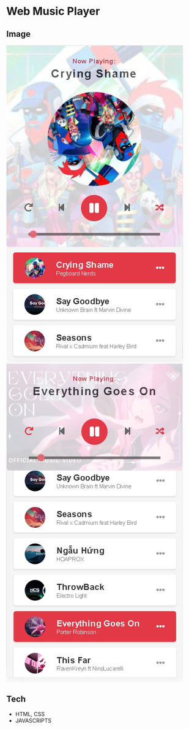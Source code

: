 # Web Music Player

## Image
![MP](.github/screenshots/screenshot1.jpg) ![MP](.github/screenshots/screenshot2.jpg)

## Tech
- HTML, CSS
- JAVASCRIPTS
